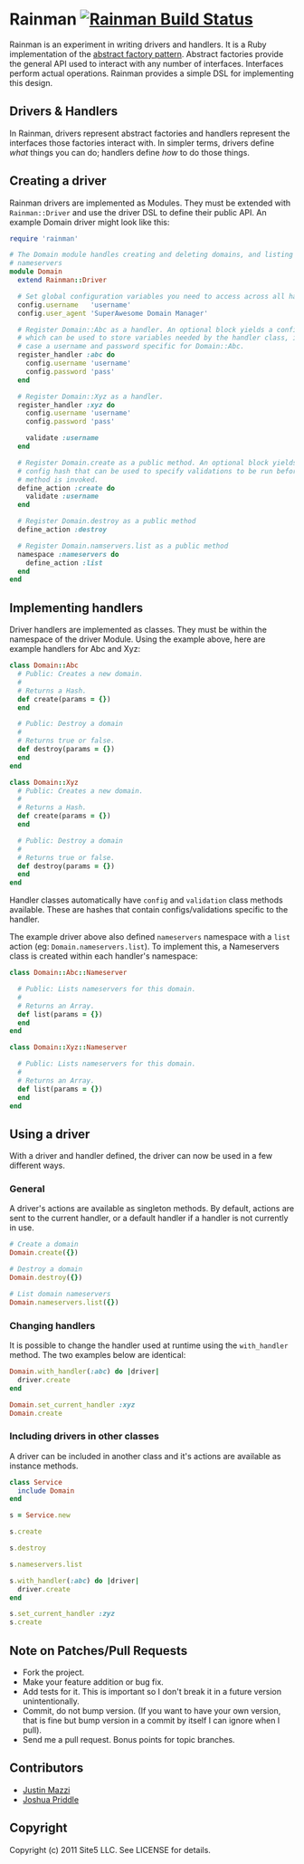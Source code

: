 # Rainman [![Rainman Build Status][Build Icon]][Build Status]

Rainman is an experiment in writing drivers and handlers. It is a Ruby
implementation of the [abstract factory pattern][1]. Abstract factories provide
the general API used to interact with any number of interfaces. Interfaces
perform actual operations. Rainman provides a simple DSL for implementing this
design.

[1]: http://en.wikipedia.org/wiki/Abstract_factory_pattern

[Build Icon]: https://secure.travis-ci.org/site5/rainman.png?branch=master
[Build Status]: http://travis-ci.org/site5/rainman

## Drivers & Handlers

In Rainman, drivers represent abstract factories and handlers represent the
interfaces those factories interact with. In simpler terms, drivers define
_what_ things you can do; handlers define _how_ to do those things.

## Creating a driver

Rainman drivers are implemented as Modules. They must be extended with
`Rainman::Driver` and use the driver DSL to define their public API. An
example Domain driver might look like this:

```ruby
require 'rainman'

# The Domain module handles creating and deleting domains, and listing
# nameservers
module Domain
  extend Rainman::Driver

  # Set global configuration variables you need to access across all handlers.
  config.username   'username'
  config.user_agent 'SuperAwesome Domain Manager'

  # Register Domain::Abc as a handler. An optional block yields a config hash
  # which can be used to store variables needed by the handler class, in this
  # case a username and password specific for Domain::Abc.
  register_handler :abc do
    config.username 'username'
    config.password 'pass'
  end

  # Register Domain::Xyz as a handler.
  register_handler :xyz do
    config.username 'username'
    config.password 'pass'

    validate :username
  end

  # Register Domain.create as a public method. An optional block yields a
  # config hash that can be used to specify validations to be run before the
  # method is invoked.
  define_action :create do
    validate :username
  end

  # Register Domain.destroy as a public method
  define_action :destroy

  # Register Domain.namservers.list as a public method
  namespace :nameservers do
    define_action :list
  end
end
```

## Implementing handlers

Driver handlers are implemented as classes. They must be within the namespace
of the driver Module. Using the example above, here are example handlers for
Abc and Xyz:

```ruby
class Domain::Abc
  # Public: Creates a new domain.
  #
  # Returns a Hash.
  def create(params = {})
  end

  # Public: Destroy a domain
  #
  # Returns true or false.
  def destroy(params = {})
  end
end

class Domain::Xyz
  # Public: Creates a new domain.
  #
  # Returns a Hash.
  def create(params = {})
  end

  # Public: Destroy a domain
  #
  # Returns true or false.
  def destroy(params = {})
  end
end
```

Handler classes automatically have `config` and `validation` class methods
available. These are hashes that contain configs/validations specific to the
handler.

The example driver above also defined `nameservers` namespace with a `list`
action (eg: `Domain.nameservers.list`). To implement this, a Nameservers class
is created within each handler's namespace:

```ruby
class Domain::Abc::Nameserver

  # Public: Lists nameservers for this domain.
  #
  # Returns an Array.
  def list(params = {})
  end
end

class Domain::Xyz::Nameserver

  # Public: Lists nameservers for this domain.
  #
  # Returns an Array.
  def list(params = {})
  end
end
```

## Using a driver

With a driver and handler defined, the driver can now be used in a few
different ways.

### General

A driver's actions are available as singleton methods. By default, actions are
sent to the current handler, or a default handler if a handler is not currently
in use.

```ruby
# Create a domain
Domain.create({})

# Destroy a domain
Domain.destroy({})

# List domain nameservers
Domain.nameservers.list({})
```

### Changing handlers

It is possible to change the handler used at runtime using the `with_handler`
method. The two examples below are identical:

```ruby
Domain.with_handler(:abc) do |driver|
  driver.create
end

Domain.set_current_handler :xyz
Domain.create
```

### Including drivers in other classes

A driver can be included in another class and it's actions are available as
instance methods.

```ruby
class Service
  include Domain
end

s = Service.new

s.create

s.destroy

s.nameservers.list

s.with_handler(:abc) do |driver|
  driver.create
end

s.set_current_handler :zyz
s.create
```

## Note on Patches/Pull Requests

* Fork the project.
* Make your feature addition or bug fix.
* Add tests for it. This is important so I don't break it in a future version
  unintentionally.
* Commit, do not bump version. (If you want to have your own version, that is
  fine but bump version in a commit by itself I can ignore when I pull).
* Send me a pull request. Bonus points for topic branches.

## Contributors

* [Justin Mazzi](https://github.com/jmazzi)
* [Joshua Priddle](https://github.com/itspriddle)

## Copyright

Copyright (c) 2011 Site5 LLC. See LICENSE for details.
